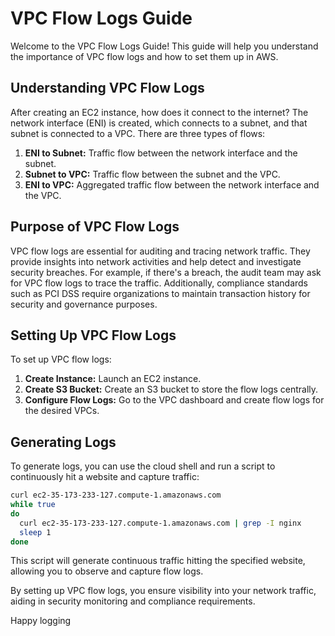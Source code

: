 


# VPC Flow Logs Guide

Welcome to the VPC Flow Logs Guide! This guide will help you understand the importance of VPC flow logs and how to set them up in AWS.

## Understanding VPC Flow Logs

After creating an EC2 instance, how does it connect to the internet? The network interface (ENI) is created, which connects to a subnet, and that subnet is connected to a VPC. There are three types of flows:

1. **ENI to Subnet:** Traffic flow between the network interface and the subnet.
2. **Subnet to VPC:** Traffic flow between the subnet and the VPC.
3. **ENI to VPC:** Aggregated traffic flow between the network interface and the VPC.

## Purpose of VPC Flow Logs

VPC flow logs are essential for auditing and tracing network traffic. They provide insights into network activities and help detect and investigate security breaches. For example, if there's a breach, the audit team may ask for VPC flow logs to trace the traffic. Additionally, compliance standards such as PCI DSS require organizations to maintain transaction history for security and governance purposes.

## Setting Up VPC Flow Logs

To set up VPC flow logs:
1. **Create Instance:** Launch an EC2 instance.
2. **Create S3 Bucket:** Create an S3 bucket to store the flow logs centrally.
3. **Configure Flow Logs:** Go to the VPC dashboard and create flow logs for the desired VPCs.

## Generating Logs

To generate logs, you can use the cloud shell and run a script to continuously hit a website and capture traffic:

```bash
curl ec2-35-173-233-127.compute-1.amazonaws.com
while true
do
  curl ec2-35-173-233-127.compute-1.amazonaws.com | grep -I nginx
  sleep 1
done
```

This script will generate continuous traffic hitting the specified website, allowing you to observe and capture flow logs.

By setting up VPC flow logs, you ensure visibility into your network traffic, aiding in security monitoring and compliance requirements.

Happy logging
